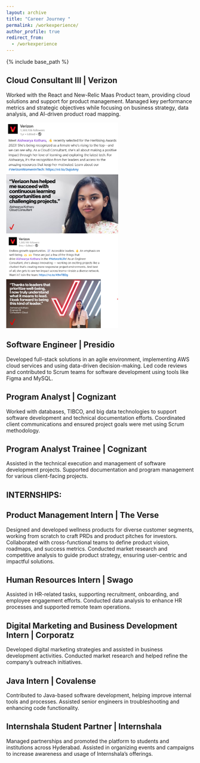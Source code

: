 ```yaml
---
layout: archive
title: "Career Journey "
permalink: /workexperience/
author_profile: true
redirect_from:
  - /workexperience
---
```


{% include base_path %}

## Cloud Consultant III | Verizon

Worked with the React and New-Relic Maas Product team, providing cloud solutions and support for product management.
Managed key performance metrics and strategic objectives while focusing on business strategy, data analysis, and AI-driven product road mapping.


<img src="\images\Verizon1.png" alt="My cool logo"  width="300px"/>

<img src="\images\verizon2.png" alt="My cool logo2" width="300px"/>

## Software Engineer | Presidio

Developed full-stack solutions in an agile environment, implementing AWS cloud services and using data-driven decision-making.
Led code reviews and contributed to Scrum teams for software development using tools like Figma and MySQL.
## Program Analyst | Cognizant

Worked with databases, TIBCO, and big data technologies to support software development and technical documentation efforts.
Coordinated client communications and ensured project goals were met using Scrum methodology.
## Program Analyst Trainee | Cognizant

Assisted in the technical execution and management of software development projects.
Supported documentation and program management for various client-facing projects.


## INTERNSHIPS:

## Product Management Intern | The Verse

Designed and developed wellness products for diverse customer segments, working from scratch to craft PRDs and product pitches for investors. Collaborated with cross-functional teams to define product vision, roadmaps, and success metrics. Conducted market research and competitive analysis to guide product strategy, ensuring user-centric and impactful solutions.

## Human Resources Intern | Swago

Assisted in HR-related tasks, supporting recruitment, onboarding, and employee engagement efforts.
Conducted data analysis to enhance HR processes and supported remote team operations.
## Digital Marketing and Business Development Intern | Corporatz

Developed digital marketing strategies and assisted in business development activities.
Conducted market research and helped refine the company’s outreach initiatives.
## Java Intern | Covalense

Contributed to Java-based software development, helping improve internal tools and processes.
Assisted senior engineers in troubleshooting and enhancing code functionality.
## Internshala Student Partner | Internshala

Managed partnerships and promoted the platform to students and institutions across Hyderabad.
Assisted in organizing events and campaigns to increase awareness and usage of Internshala’s offerings.